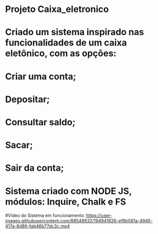 #  Projeto  Caixa_eletronico

 # Criado um sistema inspirado nas funcionalidades de um caixa eletônico, com as opções:
 # Criar uma conta;
 # Depositar;
 # Consultar saldo;
 # Sacar;
 # Sair da conta;
 
 
 
 # Sistema criado com NODE JS, módulos:  Inquire, Chalk e FS




#Video do Sistema em funcionamento:
https://user-images.githubusercontent.com/88548832/194941626-ef9b081a-4945-417a-8d86-fab46b77dc3c.mp4


